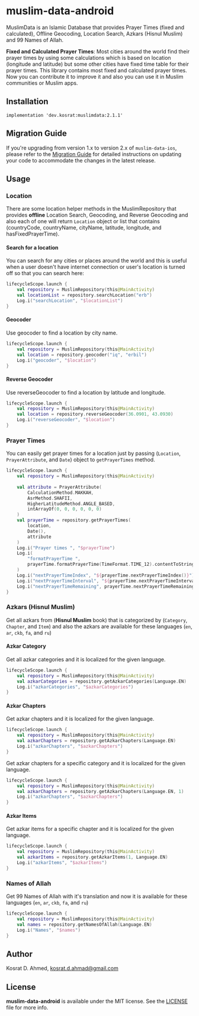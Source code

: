 muslim-data-android
===================

MuslimData is an Islamic Database that provides Prayer Times (fixed and calculated), Offline Geocoding, Location Search, Azkars (Hisnul Muslim) and 99 Names of Allah.

**Fixed and Calculated Prayer Times**:
Most cities around the world find their prayer times by using some calculations which is based on location (longitude and latitude) but some other cities have fixed time table for their prayer times. This library contains most fixed and calculated prayer times. Now you can contribute it to improve it and also you can use it in Muslim communities or Muslim apps.

## Installation
```
implementation 'dev.kosrat:muslimdata:2.1.1'
```

## Migration Guide
If you're upgrading from version 1.x to version 2.x of `muslim-data-ios`, please refer to the [Migration Guide](MIGRATION_GUIDE.md) for detailed instructions on updating your code to accommodate the changes in the latest release.

## Usage

### Location

There are some location helper methods in the MuslimRepository that provides **offline** Location Search, Geocoding, and Reverse Geocoding and also each of one will return `Location` object or list that contains (countryCode, countryName, cityName, latitude, longitude, and hasFixedPrayerTime).


#### Search for a location

You can search for any cities or places around the world and this is useful when a user doesn't have internet connection or user's location is turned off so that you can search here:
```kotlin
lifecycleScope.launch {
    val repository = MuslimRepository(this@MainActivity)
    val locationList = repository.searchLocation("erb")
    Log.i("searchLocation", "$locationList")
}
```

#### Geocoder

Use geocoder to find a location by city name.

```kotlin
lifecycleScope.launch {
    val repository = MuslimRepository(this@MainActivity)
    val location = repository.geocoder("iq", "erbil")
    Log.i("geocoder", "$location")
}
```

#### Reverse Geocoder

Use reverseGeocoder to find a location by latitude and longitude.

```kotlin
lifecycleScope.launch {
    val repository = MuslimRepository(this@MainActivity)
    val location = repository.reverseGeocoder(36.0901, 43.0930)
    Log.i("reverseGeocoder", "$location")
}
```

### Prayer Times

You can easily get prayer times for a location just by passing (`Location`, `PrayerAttribute`, and `Date`) object to `getPrayerTimes` method.

```kotlin
lifecycleScope.launch {
    val repository = MuslimRepository(this@MainActivity)
    
    val attribute = PrayerAttribute(
        CalculationMethod.MAKKAH,
        AsrMethod.SHAFII,
        HigherLatitudeMethod.ANGLE_BASED,
        intArrayOf(0, 0, 0, 0, 0, 0)
    )
    val prayerTime = repository.getPrayerTimes(
        location,
        Date(),
        attribute
    )
    Log.i("Prayer times ", "$prayerTime")
    Log.i(
        "formatPrayerTime ",
        prayerTime.formatPrayerTime(TimeFormat.TIME_12).contentToString()
    )
    Log.i("nextPrayerTimeIndex", "${prayerTime.nextPrayerTimeIndex()}")
    Log.i("nextPrayerTimeInterval", "${prayerTime.nextPrayerTimeInterval()}")
    Log.i("nextPrayerTimeRemaining", prayerTime.nextPrayerTimeRemaining())
}
```

### Azkars (Hisnul Muslim)

Get all azkars from (**Hisnul Muslim** book) that is categorized by (`Category`, `Chapter`, and `Item`) and also the azkars are available for these languages (`en`, `ar`, `ckb`, `fa`, and `ru`)

#### Azkar Category

Get all azkar categories and it is localized for the given language.

```kotlin
lifecycleScope.launch {
    val repository = MuslimRepository(this@MainActivity)
    val azkarCategories = repository.getAzkarCategories(Language.EN)
    Log.i("azkarCategories", "$azkarCategories")
}
```

#### Azkar Chapters

Get azkar chapters and it is localized for the given language.

```kotlin
lifecycleScope.launch {
    val repository = MuslimRepository(this@MainActivity)
    val azkarChapters = repository.getAzkarChapters(Language.EN)
    Log.i("azkarChapters", "$azkarChapters")
}
```

Get azkar chapters for a specific category and it is localized for the given language.

```kotlin
lifecycleScope.launch {
    val repository = MuslimRepository(this@MainActivity)
    val azkarChapters = repository.getAzkarChapters(Language.EN, 1)
    Log.i("azkarChapters", "$azkarChapters")
}
```

#### Azkar Items

Get azkar items for a specific chapter and it is localized for the given language.
```kotlin
lifecycleScope.launch {
    val repository = MuslimRepository(this@MainActivity)
    val azkarItems = repository.getAzkarItems(1, Language.EN)
    Log.i("azkarItems", "$azkarItems")
}
```

### Names of Allah

Get 99 Names of Allah with it's translation and now it is available for these languages (`en`, `ar`, `ckb`, `fa`, and `ru`)

```kotlin
lifecycleScope.launch {
    val repository = MuslimRepository(this@MainActivity)
    val names = repository.getNamesOfAllah(Language.EN)
    Log.i("Names", "$names")
} 
```
## Author

Kosrat D. Ahmed, kosrat.d.ahmad@gmail.com

## License

**muslim-data-android** is available under the MIT license. See the [LICENSE](LICENSE) file for more info.

